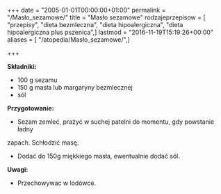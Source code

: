 +++
date = "2005-01-01T00:00:00+01:00"
permalink = "/Masło_sezamowe/"
title = "Masło sezamowe"
rodzajeprzepisow = [ "przepisy", "dieta bezmleczna", "dieta hipoalergiczna", "dieta hipoalergiczna plus pszenica",]
lastmod = "2016-11-19T15:19:26+00:00"
aliases = [ "/atopedia/Masło_sezamowe/",]

+++

**Składniki:**

-   100 g sezamu
-   150 g masła lub margaryny bezmlecznej
-   sól

**Przygotowanie:**

-   Sezam zemleć, prażyć w suchej patelni do momentu, gdy powstanie ładny

zapach. Schłodzić masę.

-   Dodać do 150g miękkiego masła, ewentualnie dodać sól.

**Uwagi:**

-   Przechowywac w lodówce.
